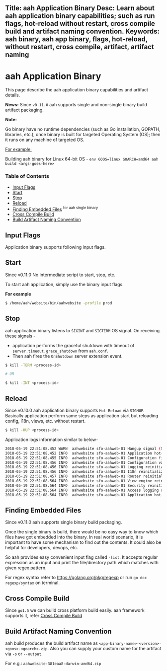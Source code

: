 Title: aah Application Binary
Desc: Learn about aah application binary capabilities; such as run flags, hot-reload without restart, cross compile build and artifact naming convention.
Keywords: aah binary, aah app binary, flags, hot-reload, without restart, cross compile, artifact, artifact naming
---
# aah Application Binary

This page describe the aah application binary capabilities and artifact details.

<div class="alert alert-info-green">
<p><strong>News:</strong> Since <code>v0.11.0</code> aah supports single and non-single binary build artifact packaging.</p>
</div>

<div class="alert alert-info-blue">
<p><strong>Note:</strong></p>
<p>Go binary have no runtime dependencies (such as Go installation, GOPATH, libraries, etc.), once binary is built for targeted Operating System (OS); then it runs on any machine of targeted OS.</p>
<p><u>For example:</u></p>
<p>Building aah binary for Linux 64-bit OS - <code>env GOOS=linux GOARCH=amd64 aah build &lt;args-goes-here></code></p>
</div>


### Table of Contents

  * [Input Flags](#input-flags)
  * [Start](#start)
  * [Stop](#stop)
  * [Reload](#reload)
  * [Finding Embedded Files](#finding-embedded-files) <sup>for aah single binary</sup>
  * [Cross Compile Build](#cross-compile-build)
  * [Build Artifact Naming Convention](#build-artifact-naming-convention)

## Input Flags

Application binary supports following input flags.

<script src="https://asciinema.org/a/kOM5GHnrMowBH6YYhTI57zfwh.js" id="asciicast-kOM5GHnrMowBH6YYhTI57zfwh" data-speed="2" data-theme="monokai" data-rows="14" async></script>

## Start

<span class="badge lb-sm">Since v0.11.0</span> No intermediate script to start, stop, etc.

To start aah application, simply use the binary input flags.

**For example**

```bash
$ /home/aah/website/bin/aahwebsite -profile prod
```

## Stop

aah application binary listens to `SIGINT` and `SIGTERM` OS signal. On receiving these signals -

  * application performs the graceful shutdown with timeout of `server.timeout.grace_shutdown` from `aah.conf`.
  * Then aah fires the `OnShutdown` server extension event.

```bash
$ kill -TERM <process-id>

# OR

$ kill -INT <process-id>
```

## Reload

<span class="badge lb-sm">Since v0.10.0</span> aah application binary supports `Hot-Reload` via `SIGHUP`. Basically application perform same steps as application start but reloading config, i18n, views, etc. without restart.

```bash
$ kill -HUP <process-id>
```

Application logs information similar to below-

```bash
2018-05-19 22:51:08.452 WARN  aahwebsite sfo-aahweb-01 Hangup signal (SIGHUP) received
2018-05-19 22:51:08.452 INFO  aahwebsite sfo-aahweb-01 Application hot-reload and reinitialization starts ...
2018-05-19 22:51:08.455 INFO  aahwebsite sfo-aahweb-01 Configuration files reload succeeded
2018-05-19 22:51:08.456 INFO  aahwebsite sfo-aahweb-01 Configuration values reinitialize succeeded
2018-05-19 22:51:08.456 INFO  aahwebsite sfo-aahweb-01 Logging reinitialize succeeded
2018-05-19 22:51:08.456 INFO  aahwebsite sfo-aahweb-01 I18n reinitialize succeeded
2018-05-19 22:51:08.457 INFO  aahwebsite sfo-aahweb-01 Router reinitialize succeeded
2018-05-19 22:51:08.564 INFO  aahwebsite sfo-aahweb-01 View engine reinitialize succeeded
2018-05-19 22:51:08.564 INFO  aahwebsite sfo-aahweb-01 Security reinitialize succeeded
2018-05-19 22:51:08.564 INFO  aahwebsite sfo-aahweb-01 Access logging reinitialize succeeded
2018-05-19 22:51:08.564 INFO  aahwebsite sfo-aahweb-01 Application hot-reload and reinitialization was successful
```

## Finding Embedded Files

<span class="badge lb-sm">Since v0.11.0</span> aah supports single binary build packaging.

Once the single binary is build, there would be no easy way to know which files have got embedded into the binary. In real world scenario, it is important to have some mechanism to find out the contents. It could also be helpful for developers, devops, etc.

So aah provides easy convenient input flag called `-list`. It accepts regular expression as an input and print the file/directory path which matches with given regex pattern.

For regex syntax refer to https://golang.org/pkg/regexp or run `go doc regexp/syntax` on terminal.

<script src="https://asciinema.org/a/JOvC4imBfHy3T4OQd1iF5hdNz.js" id="asciicast-JOvC4imBfHy3T4OQd1iF5hdNz" data-speed="2" data-theme="monokai" data-rows="14" async></script>

## Cross Compile Build

Since `go1.5` we can build cross platform build easily. aah framework supports it, refer [Cross Compile Build](aah-cli-tool.html#cross-compile-build)

## Build Artifact Naming Convention

aah build produces the build artifact name as `<app-binary-name>-<version>-<goos>-<goarch>.zip`. Also you can supply your custom name for the artifact via `-o` or `--output`.

For e.g.: `aahwebsite-381eaa8-darwin-amd64.zip`
